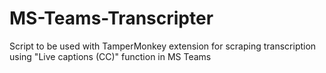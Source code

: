 # MS-Teams-Transcripter
Script to be used with TamperMonkey extension for scraping transcription using "Live captions (CC)" function in MS Teams
